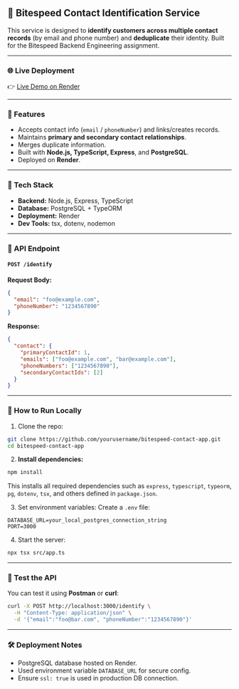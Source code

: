 ## 🧠 Bitespeed Contact Identification Service

This service is designed to **identify customers across multiple contact records** (by email and phone number) and **deduplicate** their identity. Built for the Bitespeed Backend Engineering assignment.

---

### 🌐 Live Deployment

👉 [Live Demo on Render](https://bitespeed-contact-app.onrender.com)

---

### 🚀 Features

* Accepts contact info (`email` / `phoneNumber`) and links/creates records.
* Maintains **primary and secondary contact relationships**.
* Merges duplicate information.
* Built with **Node.js, TypeScript, Express**, and **PostgreSQL**.
* Deployed on **Render**.

---

### 📆 Tech Stack

* **Backend:** Node.js, Express, TypeScript
* **Database:** PostgreSQL + TypeORM
* **Deployment:** Render
* **Dev Tools:** tsx, dotenv, nodemon

---

### 📂 API Endpoint

#### `POST /identify`

**Request Body:**

```json
{
  "email": "foo@example.com",
  "phoneNumber": "1234567890"
}
```

**Response:**

```json
{
  "contact": {
    "primaryContactId": 1,
    "emails": ["foo@example.com", "bar@example.com"],
    "phoneNumbers": ["1234567890"],
    "secondaryContactIds": [2]
  }
}
```

---

### 🔧 How to Run Locally

1. Clone the repo:

```bash
git clone https://github.com/yourusername/bitespeed-contact-app.git
cd bitespeed-contact-app
```

2. **Install dependencies:**

```bash
npm install
```

This installs all required dependencies such as `express`, `typescript`, `typeorm`, `pg`, `dotenv`, `tsx`, and others defined in `package.json`.

3. Set environment variables:
   Create a `.env` file:

```
DATABASE_URL=your_local_postgres_connection_string
PORT=3000
```

4. Start the server:

```bash
npx tsx src/app.ts
```

---

### 🦪 Test the API

You can test it using **Postman** or **curl**:

```bash
curl -X POST http://localhost:3000/identify \
  -H "Content-Type: application/json" \
  -d '{"email":"foo@bar.com", "phoneNumber":"1234567890"}'
```

---

### 🛠️ Deployment Notes

* PostgreSQL database hosted on Render.
* Used environment variable `DATABASE_URL` for secure config.
* Ensure `ssl: true` is used in production DB connection.

